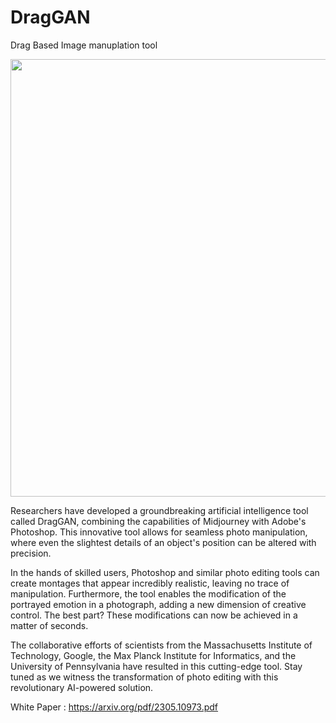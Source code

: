 # DragGAN
Drag Based Image manuplation tool

<p align="center">
    <img src="video.gif", width="700">
</p>


Researchers have developed a groundbreaking artificial intelligence tool called DragGAN, combining the capabilities of Midjourney with Adobe's Photoshop. This innovative tool allows for seamless photo manipulation, where even the slightest details of an object's position can be altered with precision.


In the hands of skilled users, Photoshop and similar photo editing tools can create montages that appear incredibly realistic, leaving no trace of manipulation. Furthermore, the tool enables the modification of the portrayed emotion in a photograph, adding a new dimension of creative control. The best part? These modifications can now be achieved in a matter of seconds.


The collaborative efforts of scientists from the Massachusetts Institute of Technology, Google, the Max Planck Institute for Informatics, and the University of Pennsylvania have resulted in this cutting-edge tool. Stay tuned as we witness the transformation of photo editing with this revolutionary AI-powered solution.



White Paper : https://arxiv.org/pdf/2305.10973.pdf

